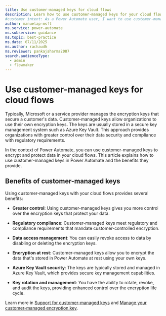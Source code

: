 ```yaml
---
title: Use customer-managed keys for cloud flows
description: Learn how to use customer-managed keys for your cloud flows in Power Automate to enhance data security and meet compliance requirements.
#customer intent: As a Power Automate user, I want to use customer-managed keys for cloud flows so that I can meet compliance policies for data security and privacy.
author: manuelap-msft
ms.service: power-automate
ms.subservice: guidance
ms.topic: best-practice
ms.date: 07/11/2025
ms.author: rachaudh
ms.reviewer: pankajsharma2087
search.audienceType:
  - admin
  - flowmaker
---
```


# Use customer-managed keys for cloud flows

Typically, Microsoft or a service provider manages the encryption keys that secure a customer's data. Customer-managed keys allow organizations to use their own encryption keys. The keys are usually stored in a secure key management system such as Azure Key Vault. This approach provides organizations with greater control over their data security and compliance with regulatory requirements.

In the context of Power Automate, you can use customer-managed keys to encrypt and protect data in your cloud flows. This article explains how to use customer-managed keys in Power Automate and the benefits they provide.

## Benefits of customer-managed keys

Using customer-managed keys with your cloud flows provides several benefits:

- **Greater control**: Using customer-managed keys gives you more control over the encryption keys that protect your data.

- **Regulatory compliance**: Customer-managed keys meet regulatory and compliance requirements that mandate customer-controlled encryption.

- **Data access management**: You can easily revoke access to data by disabling or deleting the encryption keys.

- **Encryption at rest**: Customer-managed keys allow you to encrypt the data that's stored in Power Automate at rest using your own keys.

- **Azure Key Vault security**: The keys are typically stored and managed in Azure Key Vault, which provides secure key management capabilities.

- **Key rotation and management**: You have the ability to rotate, revoke, and audit the keys, providing enhanced control over the encryption life cycle.

Learn more in [Support for customer-managed keys](/power-automate/customer-managed-keys) and [Manage your customer-managed encryption key](/power-platform/admin/customer-managed-key).

